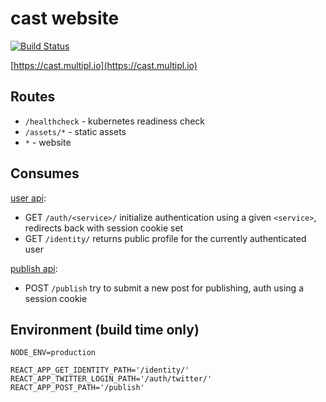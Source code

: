 # cast website
[![Build Status](https://travis-ci.org/multiplio/cast-website.svg?branch=master)](https://travis-ci.org/multiplio/cast-website)

[https://cast.multipl.io](https://cast.multipl.io)

## Routes

- ```/healthcheck``` - kubernetes readiness check
- ```/assets/*``` - static assets
- ```*``` - website

## Consumes

[user api](https://github.com/multiplio/cast-user):
- GET ```/auth/<service>/``` initialize authentication using a given
  ```<service>```, redirects back with session cookie set
- GET ```/identity/``` returns public profile for the currently
  authenticated user

[publish api](https://github.com/multiplio/cast-post):
- POST ```/publish``` try to submit a new post for publishing, auth
  using a session cookie

## Environment (build time only)

```
NODE_ENV=production

REACT_APP_GET_IDENTITY_PATH='/identity/'
REACT_APP_TWITTER_LOGIN_PATH='/auth/twitter/'
REACT_APP_POST_PATH='/publish'
```

